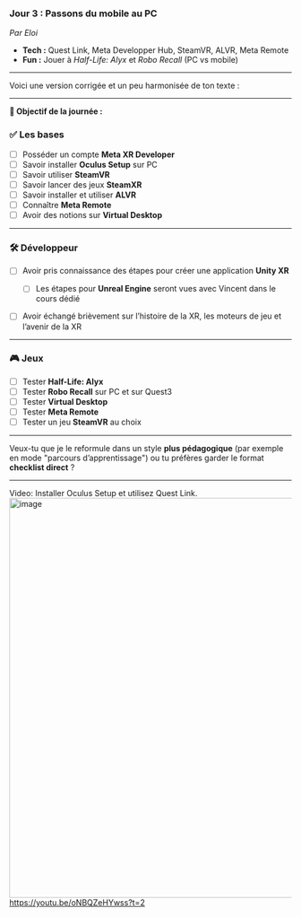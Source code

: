 ### **Jour 3 : Passons du mobile au PC**

*Par Eloi*

* **Tech :** Quest Link, Meta Developper Hub, SteamVR, ALVR, Meta Remote
* **Fun :** Jouer à *Half-Life: Alyx* et *Robo Recall* (PC vs mobile)


----------------
Voici une version corrigée et un peu harmonisée de ton texte :

---

**🎯 Objectif de la journée :**

### ✅ Les bases

* [ ] Posséder un compte **Meta XR Developer**
* [ ] Savoir installer **Oculus Setup** sur PC
* [ ] Savoir utiliser **SteamVR**
* [ ] Savoir lancer des jeux **SteamXR**
* [ ] Savoir installer et utiliser **ALVR**
* [ ] Connaître **Meta Remote**
* [ ] Avoir des notions sur **Virtual Desktop**

---

### 🛠️ Développeur

* [ ] Avoir pris connaissance des étapes pour créer une application **Unity XR**

  * [ ] Les étapes pour **Unreal Engine** seront vues avec Vincent dans le cours dédié
* [ ] Avoir échangé brièvement sur l’histoire de la XR, les moteurs de jeu et l’avenir de la XR

---

### 🎮 Jeux

* [ ] Tester **Half-Life: Alyx**
* [ ] Tester **Robo Recall** sur PC et sur Quest3
* [ ] Tester **Virtual Desktop**
* [ ] Tester **Meta Remote**
* [ ] Tester un jeu **SteamVR** au choix

---

Veux-tu que je le reformule dans un style **plus pédagogique** (par exemple en mode "parcours d’apprentissage") ou tu préfères garder le format **checklist direct** ?


----------------

Video: Installer Oculus Setup et utilisez Quest Link.
[<img width="1360" height="713" alt="image" src="https://github.com/user-attachments/assets/4e430af4-c307-4b2b-bdff-e47884ddf03c" />](https://youtu.be/oNBQZeHYwss?t=2)
https://youtu.be/oNBQZeHYwss?t=2  
